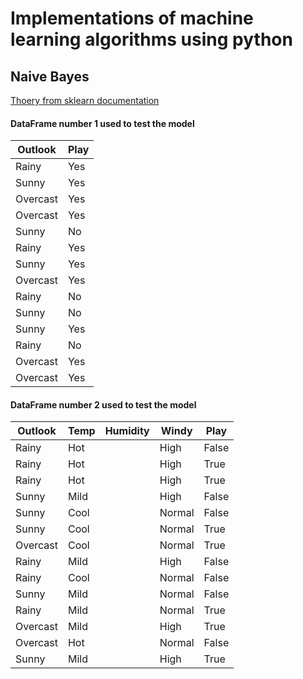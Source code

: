 # Implementations of machine learning algorithms using python

## Naive Bayes

[Thoery from sklearn documentation](https://scikit-learn.org/stable/modules/naive_bayes.html)


#### DataFrame number 1 used to test the model
| Outlook  | Play |                     
| ------------- | ------------- |
| Rainy  | Yes  |
| Sunny  | Yes  |
| Overcast  | Yes  |
| Overcast  | Yes  |
| Sunny  | No  |
| Rainy  | Yes  |
| Sunny  | Yes  |
| Overcast  | Yes  |
| Rainy  | No  |
| Sunny  | No  |
| Sunny  | Yes  |
| Rainy  | No  |
| Overcast  | Yes  |
| Overcast  | Yes  |

#### DataFrame number 2 used to test the model
| Outlook  | Temp | Humidity | Windy | Play |                     
| ------------- | ------------- | ------------- | ------------- | ------------- |
| Rainy	 |Hot	||High	  |False ||	No  |
| Rainy  |	Hot	||High	  | True ||	No  |
| Rainy	 |Hot	||High	  |  True||	No  |
| Sunny	 |Mild	||High	  | False||	Yes |
|	Sunny| 	Cool||	Normal|	False||	Yes |
|	Sunny|	Cool||	Normal|	True ||	No  |
|Overcast|	Cool||	Normal|	True ||	Yes |
|	Rainy|	Mild||	High  |	False||	No  |
|	Rainy|	Cool||	Normal|	False||	Yes |
|	Sunny|	Mild||	Normal|	False||	Yes |
|	Rainy|	Mild||	Normal|	True ||	Yes |
|Overcast|	Mild||	High  |	True ||	Yes |
|Overcast|	Hot	||Normal  |	False||	Yes |
|	Sunny|	Mild||	High  |	True ||	No  |
